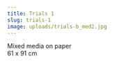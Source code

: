 ```yaml
---
title: Trials 1
slug: trials-1
image: uploads/trials-b_med2.jpg
---
```


Mixed media on paper  
61 x 91 cm
